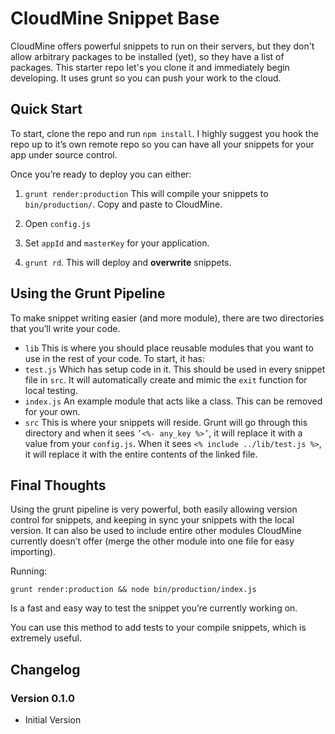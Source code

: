 # CloudMine Snippet Base #

CloudMine offers powerful snippets to run on their servers, but they don't allow arbitrary packages to be installed (yet), so they have a list of packages. This starter repo let's you clone it and immediately begin developing. It uses grunt so you can push your work to the cloud.

## Quick Start
To start, clone the repo and run `npm install`. I highly suggest you hook the repo up to it’s own remote repo so you can have all your snippets for your app under source control.

Once you’re ready to deploy you can either:

1. `grunt render:production` This will compile your snippets to `bin/production/`. Copy and paste to CloudMine.

2. Open `config.js`
1. 	Set `appId` and `masterKey` for your application.
2. 	`grunt rd`. This will deploy and **overwrite** snippets.


## Using the Grunt Pipeline

To make snippet writing easier (and more module), there are two directories that you’ll write your code.

* `lib` This is where you should place reusable modules that you want to use in the rest of your code. To start, it has:
* 	`test.js` Which has setup code in it. This should be used in every snippet file in `src`. It will automatically create and mimic the `exit` function for local testing.
* 	`index.js` An example module that acts like a class. This can be removed for your own.
*	`src` This is where your snippets will reside. Grunt will go through this directory and when it sees `’<%- any_key %>’`, it will replace it with a value from your `config.js`. When it sees `<% include ../lib/test.js %>`, it will replace it with the entire contents of the linked file.


## Final Thoughts
Using the grunt pipeline is very powerful, both easily allowing version control for snippets, and keeping in sync your snippets with the local version. It can also be used to include entire other modules CloudMine currently doesn’t offer (merge the other module into one file for easy importing).

Running:
```
grunt render:production && node bin/production/index.js
```

Is a fast and easy way to test the snippet you’re currently working on.

You can use this method to add tests to your compile snippets, which is extremely useful.

## Changelog

### Version 0.1.0
* Initial Version











